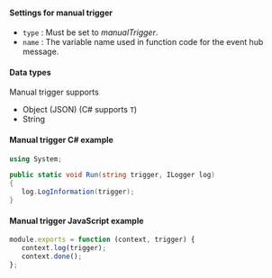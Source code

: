 #### Settings for manual trigger

- `type` : Must be set to *manualTrigger*.
- `name` : The variable name used in function code for the event hub message. 

#### Data types

Manual trigger supports
 - Object (JSON) (C# supports `T`)
 - String

#### Manual trigger C# example
 
 ```csharp
using System;

public static void Run(string trigger, ILogger log)
{
    log.LogInformation(trigger);
}
```

#### Manual trigger JavaScript example
 
 ```javascript
module.exports = function (context, trigger) {
    context.log(trigger);	
    context.done();
};
```